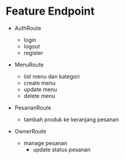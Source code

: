 # Feature Endpoint

* AuthRoute
    * login
    * logout
    * register

* MenuRoute
    * list menu dan kategori
    * create menu
    * update menu
    * delete menu

* PesananRoute
    * tambah produk ke keranjang pesanan

* OwnerRoute
    * manage pesanan
        * update status pesanan